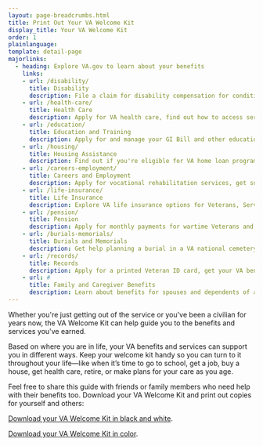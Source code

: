 ```yaml
---
layout: page-breadcrumbs.html
title: Print Out Your VA Welcome Kit
display_title: Your VA Welcome Kit
order: 1
plainlanguage:
template: detail-page
majorlinks:
  - heading: Explore VA.gov to learn about your benefits
    links:
    - url: /disability/
      title: Disability
      description: File a claim for disability compensation for conditions related to your military service, and manage your benefits over time.
    - url: /health-care/
      title: Health Care
      description: Apply for VA health care, find out how to access services, and manage your health and benefits online.
    - url: /education/
      title: Education and Training
      description: Apply for and manage your GI Bill and other education benefits to help pay for college and training programs.
    - url: /housing/
      title: Housing Assistance
      description: Find out if you're eligible for VA home loan programs to help you buy, build, repair, or keep a home. If you have a service-connected disability, see if you qualify for a housing grant to help you live more independently.
    - url: /careers-employment/
      title: Careers and Employment
      description: Apply for vocational rehabilitation services, get support for your Veteran-owned small business, and access other career resources.
    - url: /life-insurance/
      title: Life Insurance
      description: Explore VA life insurance options for Veterans, Servicemembers, and families. Manage your policy online, file claims for benefits, and access helpful resources.
    - url: /pension/
      title: Pension
      description: Apply for monthly payments for wartime Veterans and survivors with limited or no income who meet certain age and disability requirements.
    - url: /burials-memorials/
      title: Burials and Memorials
      description: Get help planning a burial in a VA national cemetery, order a headstone or other memorial item to honor a Veteran's service, and apply for survivor and dependent benefits.
    - url: /records/
      title: Records
      description: Apply for a printed Veteran ID card, get your VA benefit letters and medical records, and learn how to apply for a discharge upgrade.
    - url: #
      title: Family and Caregiver Benefits
      description: Learn about benefits for spouses and dependents of a Veteran or Servicemember, including added support if you're caring for a Veteran with a service-connected disability.
---
```

<div itemscope itemtype ="http://schema.org/HowTo">
<div class="va-introtext" itemprop="description">

Whether you're just getting out of the service or you've been a civilian for years now, the VA Welcome Kit can help guide you to the benefits and services you've earned.

Based on where you are in life, your VA benefits and services can support you in different ways. Keep your welcome kit handy so you can turn to it throughout your life—like when it’s time to go to school, get a job, buy a house, get health care, retire, or make plans for your care as you age.

Feel free to share this guide with friends or family members who need help with their benefits too. Download your VA Welcome Kit and print out copies for yourself and others:

[Download your VA Welcome Kit in black and white](/WelcomeVA_Guide_print_version_final.pdf).

[Download your VA Welcome Kit in color](/va_welcomekit_color.pdf).

</div>
